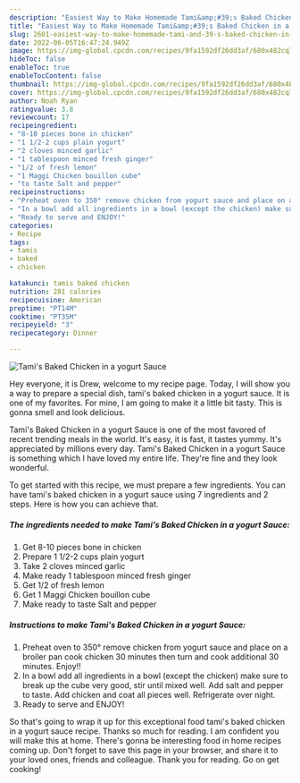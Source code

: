 ```yaml
---
description: "Easiest Way to Make Homemade Tami&amp;#39;s Baked Chicken in a yogurt Sauce"
title: "Easiest Way to Make Homemade Tami&amp;#39;s Baked Chicken in a yogurt Sauce"
slug: 2601-easiest-way-to-make-homemade-tami-and-39-s-baked-chicken-in-a-yogurt-sauce
date: 2022-06-05T16:47:24.949Z
image: https://img-global.cpcdn.com/recipes/9fa1592df26dd3af/680x482cq70/tamis-baked-chicken-in-a-yogurt-sauce-recipe-main-photo.jpg
hideToc: false
enableToc: true
enableTocContent: false
thumbnail: https://img-global.cpcdn.com/recipes/9fa1592df26dd3af/680x482cq70/tamis-baked-chicken-in-a-yogurt-sauce-recipe-main-photo.jpg
cover: https://img-global.cpcdn.com/recipes/9fa1592df26dd3af/680x482cq70/tamis-baked-chicken-in-a-yogurt-sauce-recipe-main-photo.jpg
author: Noah Ryan
ratingvalue: 3.8
reviewcount: 17
recipeingredient:
- "8-10 pieces bone in chicken"
- "1 1/2-2 cups plain yogurt"
- "2 cloves minced garlic"
- "1 tablespoon minced fresh ginger"
- "1/2 of fresh lemon"
- "1 Maggi Chicken bouillon cube"
- "to taste Salt and pepper"
recipeinstructions:
- "Preheat oven to 350° remove chicken from yogurt sauce and place on a broiler pan cook chicken 30 minutes then turn and cook additional 30 minutes. Enjoy!!"
- "In a bowl add all ingredients in a bowl (except the chicken) make sure to break up the cube very good, stir until mixed well. Add salt and pepper to taste. Add chicken and coat all pieces well. Refrigerate over night."
- "Ready to serve and ENJOY!"
categories:
- Recipe
tags:
- tamis
- baked
- chicken

katakunci: tamis baked chicken 
nutrition: 281 calories
recipecuisine: American
preptime: "PT14M"
cooktime: "PT35M"
recipeyield: "3"
recipecategory: Dinner

---
```



![Tami&#39;s Baked Chicken in a yogurt Sauce](https://img-global.cpcdn.com/recipes/9fa1592df26dd3af/680x482cq70/tamis-baked-chicken-in-a-yogurt-sauce-recipe-main-photo.jpg)

Hey everyone, it is Drew, welcome to my recipe page. Today, I will show you a way to prepare a special dish, tami&#39;s baked chicken in a yogurt sauce. It is one of my favorites. For mine, I am going to make it a little bit tasty. This is gonna smell and look delicious.

Tami&#39;s Baked Chicken in a yogurt Sauce is one of the most favored of recent trending meals in the world. It's easy, it is fast, it tastes yummy. It's appreciated by millions every day. Tami&#39;s Baked Chicken in a yogurt Sauce is something which I have loved my entire life. They're fine and they look wonderful.




To get started with this recipe, we must prepare a few ingredients. You can have tami&#39;s baked chicken in a yogurt sauce using 7 ingredients and 2 steps. Here is how you can achieve that.

<!--inarticleads1-->

##### The ingredients needed to make Tami&#39;s Baked Chicken in a yogurt Sauce:

1. Get 8-10 pieces bone in chicken
1. Prepare 1 1/2-2 cups plain yogurt
1. Take 2 cloves minced garlic
1. Make ready 1 tablespoon minced fresh ginger
1. Get 1/2 of fresh lemon
1. Get 1 Maggi Chicken bouillon cube
1. Make ready to taste Salt and pepper




<!--inarticleads2-->

##### Instructions to make Tami&#39;s Baked Chicken in a yogurt Sauce:

1. Preheat oven to 350° remove chicken from yogurt sauce and place on a broiler pan cook chicken 30 minutes then turn and cook additional 30 minutes. Enjoy!!
1. In a bowl add all ingredients in a bowl (except the chicken) make sure to break up the cube very good, stir until mixed well. Add salt and pepper to taste. Add chicken and coat all pieces well. Refrigerate over night.
1. Ready to serve and ENJOY!



So that's going to wrap it up for this exceptional food tami&#39;s baked chicken in a yogurt sauce recipe. Thanks so much for reading. I am confident you will make this at home. There's gonna be interesting food in home recipes coming up. Don't forget to save this page in your browser, and share it to your loved ones, friends and colleague. Thank you for reading. Go on get cooking!
